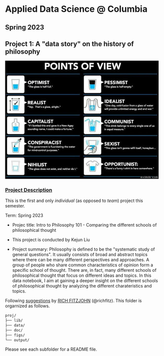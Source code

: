 # Applied Data Science @ Columbia
## Spring 2023
## Project 1: A "data story" on the history of philosophy

<img src="figs/100126-the-glass.jpeg" width="500">

### [Project Description](doc/)
This is the first and only *individual* (as opposed to *team*) project this semester. 

Term: Spring 2023

+ Projec title: Intro to Philosophy 101 - Comparing the different schools of philosophical thought
+ This project is conducted by Kejun Liu

+ Project summary: Philosophy is defined to be the "systematic study of general questions". It usually consists of broad and abstract topics where there can be many different perspectives and approaches. A group of people who share common characteristics of opinion form a specific school of thought. There are, in fact, many different schools of philosophical thought that focus on different ideas and topics. In this data notebook, I aim at gaining a deeper insight on the different schools of philosophical thought  by analyzing the different charateristics and topics.

Following [suggestions](http://nicercode.github.io/blog/2013-04-05-projects/) by [RICH FITZJOHN](http://nicercode.github.io/about/#Team) (@richfitz). This folder is orgarnized as follows.

```
proj/
├── lib/
├── data/
├── doc/
├── figs/
└── output/
```

Please see each subfolder for a README file.
